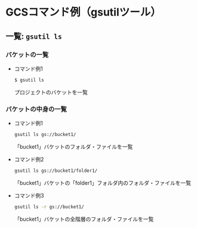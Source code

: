 # GCSコマンド例（gsutilツール）

## 一覧: `gsutil ls`

### バケットの一覧

* コマンド例1

  ```sh
  $ gsutil ls
  ```

  プロジェクトのバケットを一覧


### バケットの中身の一覧

* コマンド例1

  ```sh
  gsutil ls gs://bucket1/
  ```

  「bucket1」バケットのフォルダ・ファイルを一覧

* コマンド例2

  ```sh
  gsutil ls gs://bucket1/folder1/
  ```

  「bucket1」バケットの「folder1」フォルダ内のフォルダ・ファイルを一覧

* コマンド例3

  ```sh
  gsutil ls -r gs://bucket1/
  ```

  「bucket1」バケットの全階層のフォルダ・ファイルを一覧
